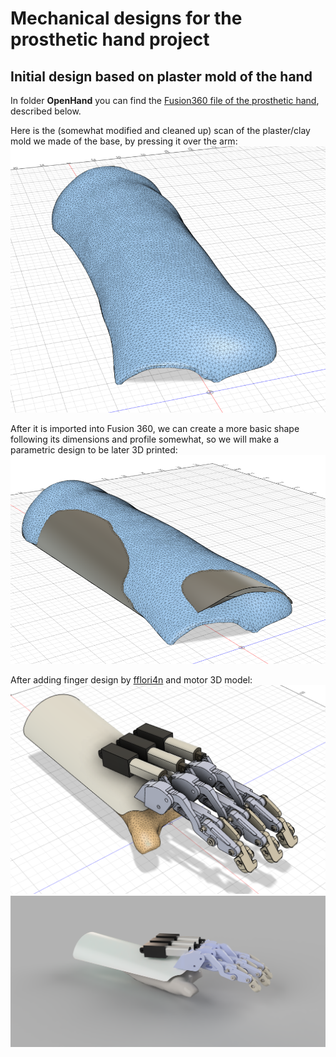 # Mechanical designs for the prosthetic hand project

## Initial design based on plaster mold of the hand

In folder **OpenHand** you can find the [Fusion360 file of the prosthetic hand](OpenHand.f3d), described below.

Here is the (somewhat modified and cleaned up) scan of the plaster/clay mold we made of the base, by pressing it over the arm:
![Plaster mold](images/PlasterMoldScan.png)

After it is imported into Fusion 360, we can create a more basic shape following its dimensions and profile somewhat, so we will make a parametric design to be later 3D printed:
![Initial base model](images/InitialBaseFromScan.png)

After adding finger design by [fflori4n](https://github.com/fflori4n) and motor 3D model:
![First prototype idea](images/FirstPrototypeIdea.png)
![First prototype idea render](images/FirstPrototypeRender.PNG)
